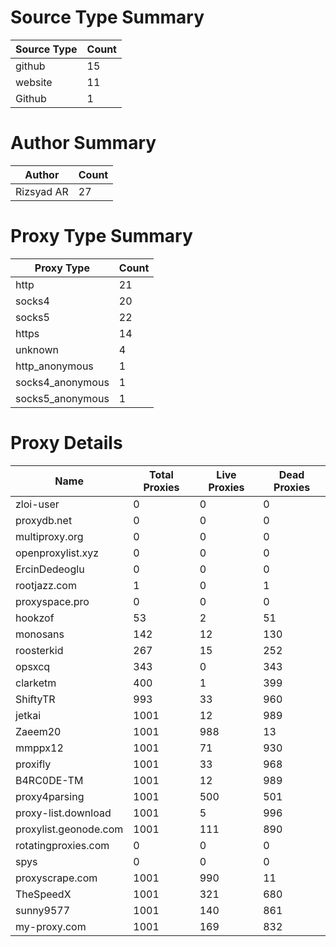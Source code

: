 # Source Type Summary

| Source Type | Count |
|-------------|-------|
| github | 15 |
| website | 11 |
| Github | 1 |


# Author Summary

| Author | Count |
|--------|-------|
| Rizsyad AR | 27 |


# Proxy Type Summary

| Proxy Type | Count |
|------------|-------|
| http | 21 |
| socks4 | 20 |
| socks5 | 22 |
| https | 14 |
| unknown | 4 |
| http_anonymous | 1 |
| socks4_anonymous | 1 |
| socks5_anonymous | 1 |


# Proxy Details

| Name | Total Proxies | Live Proxies | Dead Proxies |
|------|---------------|--------------|---------------|
| zloi-user | 0 | 0 | 0 |
| proxydb.net | 0 | 0 | 0 |
| multiproxy.org | 0 | 0 | 0 |
| openproxylist.xyz | 0 | 0 | 0 |
| ErcinDedeoglu | 0 | 0 | 0 |
| rootjazz.com | 1 | 0 | 1 |
| proxyspace.pro | 0 | 0 | 0 |
| hookzof | 53 | 2 | 51 |
| monosans | 142 | 12 | 130 |
| roosterkid | 267 | 15 | 252 |
| opsxcq | 343 | 0 | 343 |
| clarketm | 400 | 1 | 399 |
| ShiftyTR | 993 | 33 | 960 |
| jetkai | 1001 | 12 | 989 |
| Zaeem20 | 1001 | 988 | 13 |
| mmppx12 | 1001 | 71 | 930 |
| proxifly | 1001 | 33 | 968 |
| B4RC0DE-TM | 1001 | 12 | 989 |
| proxy4parsing | 1001 | 500 | 501 |
| proxy-list.download | 1001 | 5 | 996 |
| proxylist.geonode.com | 1001 | 111 | 890 |
| rotatingproxies.com | 0 | 0 | 0 |
| spys | 0 | 0 | 0 |
| proxyscrape.com | 1001 | 990 | 11 |
| TheSpeedX | 1001 | 321 | 680 |
| sunny9577 | 1001 | 140 | 861 |
| my-proxy.com | 1001 | 169 | 832 |
